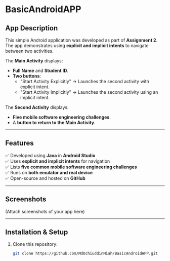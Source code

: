 # BasicAndroidAPP

## App Description
This simple Android application was developed as part of **Assignment 2**. The app demonstrates using **explicit and implicit intents** to navigate between two activities.

The **Main Activity** displays:
- **Full Name** and **Student ID**.
- **Two buttons**:
  - "Start Activity Explicitly" → Launches the second activity with explicit intent.
  - "Start Activity Implicitly" → Launches the second activity using an implicit intent.

The **Second Activity** displays:
- **Five mobile software engineering challenges**.
- A **button to return to the Main Activity**.

---

## Features
✅ Developed using **Java** in **Android Studio**  
✅ Uses **explicit and implicit intents** for navigation  
✅ Lists **five common mobile software engineering challenges**  
✅ Runs on **both emulator and real device**  
✅ Open-source and hosted on **GitHub**  

---

## Screenshots
(Attach screenshots of your app here)

---

## Installation & Setup
1. Clone this repository:
   ```bash
   git clone https://github.com/MdOchiuddinMiah/BasicAndroidAPP.git
